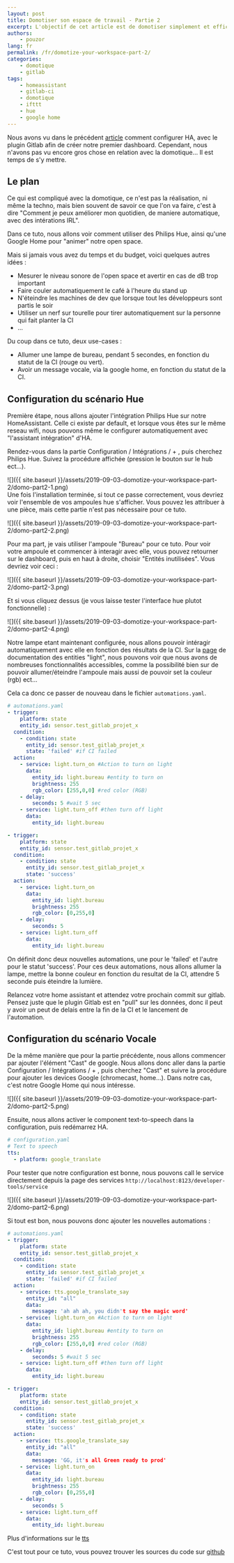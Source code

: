 ```yaml
---
layout: post
title: Domotiser son espace de travail - Partie 2
excerpt: L'objectif de cet article est de domotiser simplement et efficacement son espace de travail avec home-assistant (partie 2).
authors:
    - pouzor
lang: fr
permalink: /fr/domotize-your-workspace-part-2/
categories:
    - domotique
    - gitlab
tags:
    - homeassistant
    - gitlab-ci
    - domotique
    - ifttt
    - hue
    - google home
---
```


Nous avons vu dans le précédent [article]({{site.baseurl}}/fr/domotize-your-workspace/) comment configurer HA, avec le plugin Gitlab afin de créer notre premier dashboard. Cependant, nous n'avons pas vu encore gros chose en relation avec la domotique... Il est temps de s'y mettre.


## Le plan

Ce qui est compliqué avec la domotique, ce n'est pas la réalisation, ni même la techno, mais bien souvent de savoir ce que l'on va faire, c'est à dire "Comment je peux améliorer mon quotidien, de maniere automatique, avec des intérations IRL".

Dans ce tuto, nous allons voir comment utiliser des Philips Hue, ainsi qu'une Google Home pour "animer" notre open space.


Mais si jamais vous avez du temps et du budget, voici quelques autres idées : 
- Mesurer le niveau sonore de l'open space et avertir en cas de dB trop important
- Faire couler automatiquement le café à l'heure du stand up
- N'éteindre les machines de dev que lorsque tout les développeurs sont partis le soir
- Utiliser un nerf sur tourelle pour tirer automatiquement sur la personne qui fait planter la CI
- ...


Du coup dans ce tuto, deux use-cases : 
- Allumer une lampe de bureau, pendant 5 secondes, en fonction du statut de la CI (rouge ou vert).
- Avoir un message vocale, via la google home, en fonction du statut de la CI.


## Configuration du scénario Hue


Première étape, nous allons ajouter l'intégration Philips Hue sur notre HomeAssistant. Celle ci existe par default, et lorsque vous êtes sur le même reseau wifi, nous pouvons même le configurer automatiquement avec "l'assistant intégration" d'HA.

Rendez-vous dans la partie Configuration / Intégrations / + , puis cherchez Philips Hue. Suivez la procédure affichée (pression le bouton sur le hub ect...). 


![]({{ site.baseurl }}/assets/2019-09-03-domotize-your-workspace-part-2/domo-part2-1.png)  
Une fois l'installation terminée, si tout ce passe correctement, vous devriez voir l'ensemble de vos ampoules hue s'afficher. Vous pouvez les attribuer à une pièce, mais cette partie n'est pas nécessaire pour ce tuto.


![]({{ site.baseurl }}/assets/2019-09-03-domotize-your-workspace-part-2/domo-part2-2.png)  


Pour ma part, je vais utiliser l'ampoule "Bureau" pour ce tuto. Pour voir votre ampoule et commencer à interagir avec elle, vous pouvez retourner sur le dashboard, puis en haut à droite, choisir "Entités inutilisées". 
Vous devriez voir ceci :

![]({{ site.baseurl }}/assets/2019-09-03-domotize-your-workspace-part-2/domo-part2-3.png)  

Et si vous cliquez dessus (je vous laisse tester l'interface hue plutot fonctionnelle) :

![]({{ site.baseurl }}/assets/2019-09-03-domotize-your-workspace-part-2/domo-part2-4.png)  

Notre lampe etant maintenant configurée, nous allons pouvoir intéragir automatiquement avec elle en fonction des résultats de la CI. Sur la [page](https://www.home-assistant.io/components/light/) de documentation des entities "light", nous pouvons voir que nous avons de nombreuses fonctionnalités accessibles, comme la possibilité bien sur de pouvoir allumer/éteindre l'ampoule mais aussi de pouvoir set la couleur (rgb) ect...

Cela ca donc ce passer de nouveau dans le fichier `automations.yaml`.


```yaml
# automations.yaml
- trigger:
    platform: state
    entity_id: sensor.test_gitlab_projet_x
  condition:  
    - condition: state
      entity_id: sensor.test_gitlab_projet_x
      state: 'failed' #if CI failed   
  action:
    - service: light.turn_on #Action to turn on light
      data:
        entity_id: light.bureau #entity to turn on
        brightness: 255 
        rgb_color: [255,0,0] #red color (RGB)
    - delay:
        seconds: 5 #wait 5 sec
    - service: light.turn_off #then turn off light
      data:
        entity_id: light.bureau

- trigger:
    platform: state
    entity_id: sensor.test_gitlab_projet_x
  condition:  
    - condition: state
      entity_id: sensor.test_gitlab_projet_x
      state: 'success'      
  action:
    - service: light.turn_on
      data:
        entity_id: light.bureau
        brightness: 255
        rgb_color: [0,255,0]
    - delay:
        seconds: 5
    - service: light.turn_off
      data:
        entity_id: light.bureau

```

On définit donc deux nouvelles automations, une pour le 'failed' et l'autre pour le statut 'success'. Pour ces deux automations, nous allons allumer la lampe, mettre la bonne couleur en fonction du resultat de la CI, attendre 5 seconde puis éteindre la lumière.

Relancez votre home assistant et attendez votre prochain commit sur gitlab. Pensez juste que le plugin Gitlab est en "pull" sur les données, donc il peut y avoir un peut de delais entre la fin de la CI et le lancement de l'automation.



## Configuration du scénario Vocale

De la même manière que pour la partie précédente, nous allons commencer par ajouter l'élément "Cast" de google. Nous allons donc aller dans la partie Configuration / Intégrations / + , puis cherchez "Cast" et suivre la procédure pour ajouter les devices Google (chromecast, home...). Dans notre cas, c'est notre Google Home qui nous intéresse.

![]({{ site.baseurl }}/assets/2019-09-03-domotize-your-workspace-part-2/domo-part2-5.png)  


Ensuite, nous allons activer le component text-to-speech dans la configuration, puis redémarrez HA.

```yaml
# configuration.yaml
# Text to speech
tts:
  - platform: google_translate
```

Pour tester que notre configuration est bonne, nous pouvons call le service directement depuis la page des services `http://localhost:8123/developer-tools/service`

![]({{ site.baseurl }}/assets/2019-09-03-domotize-your-workspace-part-2/domo-part2-6.png)  

Si tout est bon, nous pouvons donc ajouter les nouvelles automations :

```yaml
# automations.yaml
- trigger:
    platform: state
    entity_id: sensor.test_gitlab_projet_x
  condition:  
    - condition: state
      entity_id: sensor.test_gitlab_projet_x
      state: 'failed' #if CI failed   
  action:
    - service: tts.google_translate_say
      entity_id: "all"
      data:
        message: 'ah ah ah, you didn't say the magic word'
    - service: light.turn_on #Action to turn on light
      data:
        entity_id: light.bureau #entity to turn on
        brightness: 255 
        rgb_color: [255,0,0] #red color (RGB)
    - delay:
        seconds: 5 #wait 5 sec
    - service: light.turn_off #then turn off light
      data:
        entity_id: light.bureau

- trigger:
    platform: state
    entity_id: sensor.test_gitlab_projet_x
  condition:  
    - condition: state
      entity_id: sensor.test_gitlab_projet_x
      state: 'success'      
  action:
    - service: tts.google_translate_say
      entity_id: "all"
      data:
        message: 'GG, it's all Green ready to prod'
    - service: light.turn_on
      data:
        entity_id: light.bureau
        brightness: 255
        rgb_color: [0,255,0]
    - delay:
        seconds: 5
    - service: light.turn_off
      data:
        entity_id: light.bureau
```

Plus d'informations sur le [tts](https://www.home-assistant.io/components/tts/)


C'est tout pour ce tuto, vous pouvez trouver les sources du code sur [github](https://github.com/eleven-labs/home-assistant/tree/part-2)